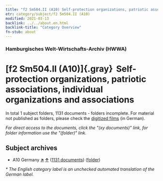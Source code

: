 ```yaml
---
title: "f2 Sm504.II (A10) Self-protection organizations, patriotic associations, individual organizations and associations"
etr: category/subject/f2 Sm504.II (A10)
modified: 2021-03-13
backlink: ../../about.en.html
backlink-title: "Category Overview"
fn-stub: about
---
```


### Hamburgisches Welt-Wirtschafts-Archiv (HWWA)
# [f2 Sm504.II (A10)]{.gray}&#8201; Self-protection organizations, patriotic associations, individual organizations and associations&#160; 





In total 1 subject folders, 1131 documents - folders incomplete.
For material not published as folders, please check the [digitized films](/film/h1_sh) (in German).

_For direct access to the documents, click the "(xy documents)" link, for folder information use the "(folder)" link._

## Subject archives


- A10 Germany [**&nearr;**](../../../geo/i/126128/about.en.html "Germany (all folders)") [**&uarr;**](../../../geo/about.en.html#A10 "Country category system") (<a href="https://pm20.zbw.eu/dfgview/sh/126128,144339" title="about: Germany : Self-protection organizations, patriotic associations, individual organizations and associations" target="_blank">1131 documents</a>) ([folder](http://purl.org/pressemappe20/folder/sh/126128,144339))


_* The English category label is an unchecked automated translation of the German label._

